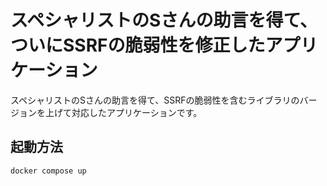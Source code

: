 # スペシャリストのSさんの助言を得て、ついにSSRFの脆弱性を修正したアプリケーション

スペシャリストのSさんの助言を得て、SSRFの脆弱性を含むライブラリのバージョンを上げて対応したアプリケーションです。

## 起動方法

```bash
docker compose up
```
